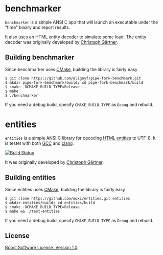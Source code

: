 
benchmarker
========

`benchmarker` is a simple ANSI C app that will launch an executable under the "time" binary and report results.

It also uses an HTML entity decoder to simulate some load.
The entity decoder was originally developed by [Christoph Gärtner](https://bitbucket.org/cggaertner/cstuff).


Building benchmarker
-----------------

Since benchmarker uses [CMake](http://www.cmake.org/), building the library is
fairly easy

    $ git clone https://github.com/olignyf/pipe-fork-benchmark.git
    $ mkdir pipe-fork-benchmark/build; cd pipe-fork-benchmark/build
    $ cmake -DCMAKE_BUILD_TYPE=Release ..
    $ make
    $ ./benchmarker

If you need a debug build, specify `CMAKE_BUILD_TYPE` as `Debug` and rebuild.



entities
========

`entities` is a simple ANSI C library for decoding
[HTML entities](http://www.w3.org/TR/html4/sgml/entities.html) to UTF-8. It is
testet with both [GCC](http://gcc.gnu.org/) and [clang](http://clang.llvm.org/).

[![Build Status](https://secure.travis-ci.org/ooxi/entities.png)](http://travis-ci.org/ooxi/entities)

It was originally developed by [Christoph Gärtner](https://bitbucket.org/cggaertner/cstuff).


Building entities
-----------------

Since entities uses [CMake](http://www.cmake.org/), building the library is
fairly easy

    $ git clone https://github.com/ooxi/entities.git entities
    $ mkdir entities/build; cd entities/build
    $ cmake -DCMAKE_BUILD_TYPE=Release ..
    $ make && ./test-entities

If you need a debug build, specify `CMAKE_BUILD_TYPE` as `Debug` and rebuild.


License
-------

[Boost Software License, Version 1.0](https://github.com/ooxi/entities/blob/master/LICENSE)

